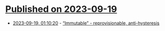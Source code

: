 # [Published on 2023-09-19](index.md)

* [2023-09-19, 01:10:20](https://lobste.rs/s/i7zzyo/immutable_reprovisionable_anti) - [“Immutable” - reprovisionable, anti-hysteresis](https://blog.verbum.org/2020/08/22/immutable-→-reprovisionable-anti-hysteresis/)
